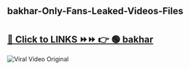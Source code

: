 
 ## bakhar-Only-Fans-Leaked-Videos-Files

# <h2><a href="https://mediaupload.pro?bakhar">🔗 Click to LINKS ⏩⏩ 👉 🟢 bakhar </a></h2>

<a href="https://mediaupload.pro?bakhar" rel="nofollow" data-target="animated-image.originalLink"><img src="https://i.ibb.co.com/xMMVF88/686577567.gif" alt="Viral Video Original" style="max-width: 100%; display: inline-block;" data-target="animated-image.originalImage"></a>
